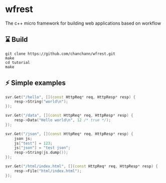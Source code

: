 # wfrest

The c++ micro framework for building web applications based on workflow

## ⌛️ Build

```
git clone https://github.com/chanchann/wfrest.git
make
cd tutorial
make
```

## ⚡️ Simple examples

```cpp
svr.Get("/hello", [](const HttpReq* req, HttpResp* resp) {
    resp->String("world\n");
});

svr.Get("/data", [](const HttpReq* req, HttpResp* resp) {
    resp->Data("Hello world\n", 12 /* true */);
});

svr.Get("/json", [](const HttpReq* req, HttpResp* resp) {
    json js;
    js["test"] = 123;
    js["json"] = "test json";
    resp->String(js.dump());
});

svr.Get("/html/index.html", [](const HttpReq* req, HttpResp* resp) {
    resp->File("html/index.html");
});



```